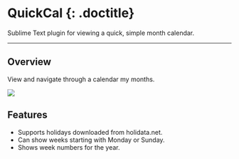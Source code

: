 # QuickCal {: .doctitle}
Sublime Text plugin for viewing a quick, simple month calendar.

---

## Overview
View and navigate through a calendar my months.

<img src="http://dl.dropbox.com/u/342698/QuickCal/Example.png" border="0"/>

## Features
- Supports holidays downloaded from holidata.net.
- Can show weeks starting with Monday or Sunday.
- Shows week numbers for the year.
